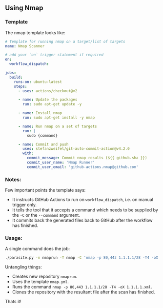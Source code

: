 ## Using Nmap

### Template
The nmap template looks like:
```yml
# Template for running nmap on a target/list of targets
name: Nmap Scanner

# add your `on` trigger statement if required
on:
  workflow_dispatch:

jobs:
  build:
    runs-on: ubuntu-latest
    steps:
      - uses: actions/checkout@v2

      - name: Update the packages
        run: sudo apt-get update -y

      - name: Install nmap
        run: sudo apt-get install -y nmap

      - name: Run nmap on a set of targets
        run: |
          sudo {command}

      - name: Commit and push
        uses: stefanzweifel/git-auto-commit-action@v4.2.0
        with:
          commit_message: Commit nmap results (${{ github.sha }})
          commit_user_name: 'Nmap Runner'
          commit_user_email: 'github-actions.nmap@github.com'
```

### Notes:
Few important points the template says:
- It instructs GitHub Actions to run on `workflow_dispatch`, i.e. on manual trigger only.
- It tells the tool that it accepts a command which needs to be supplied by the `-C` or the `--command` argument.
- It commits back the generated files back to GitHub after the workflow has finished.

### Usage:
A single command does the job:
```bash
./parasite.py -n nmaprun -T nmap -C 'nmap -p 80,443 1.1.1.1/28 -T4 -oX 1.1.1.1.xml' --clone
```
Untangling things:
- Creates new repository `nmaprun`.
- Uses the template `nmap.yml`.
- Runs the command `nmap -p 80,443 1.1.1.1/28 -T4 -oX 1.1.1.1.xml`.
- Clones the repository with the resultant file after the scan has finished.

Thats it!